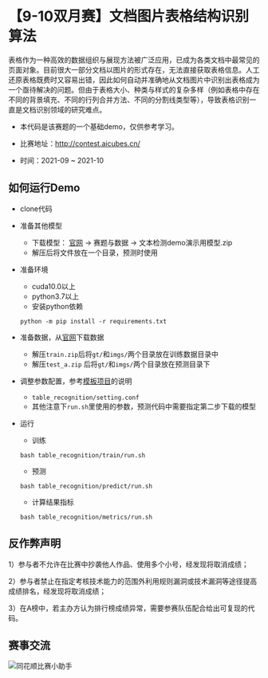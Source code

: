 # 【9-10双月赛】文档图片表格结构识别算法

​	表格作为一种高效的数据组织与展现方法被广泛应用，已成为各类文档中最常见的页面对象。目前很大一部分文档以图片的形式存在，无法直接获取表格信息。人工还原表格既费时又容易出错，因此如何自动并准确地从文档图片中识别出表格成为一个亟待解决的问题。但由于表格大小、种类与样式的复杂多样（例如表格中存在不同的背景填充、不同的行列合并方法、不同的分割线类型等），导致表格识别一直是文档识别领域的研究难点。

- 本代码是该赛题的一个基础demo，仅供参考学习。


- 比赛地址：http://contest.aicubes.cn/	


- 时间：2021-09 ~ 2021-10



## 如何运行Demo

- clone代码


- 准备其他模型

  - 下载模型： [官网](http://contest.aicubes.cn/#/detail?topicId=27) -> 赛题与数据 -> 文本检测demo演示用模型.zip
  - 解压后将文件放在一个目录，预测时使用

- 准备环境

  - cuda10.0以上
  - python3.7以上
  - 安装python依赖

  ```
  python -m pip install -r requirements.txt
  ```

- 准备数据，从[官网](http://contest.aicubes.cn/#/detail?topicId=27)下载数据

  - 解压`train.zip`后将`gt/`和`imgs/`两个目录放在训练数据目录中
  - 解压`test_a.zip` 后将`gt/`和`imgs/`两个目录放在预测目录下

- 调整参数配置，参考[模板项目](https://github.com/10jqka-aicubes/project-demo)的说明

  - `table_recognition/setting.conf`
  - 其他注意下`run.sh`里使用的参数，预测代码中需要指定第二步下载的模型

- 运行

  - 训练

  ```
  bash table_recognition/train/run.sh
  ```

  - 预测

  ```
  bash table_recognition/predict/run.sh
  ```

  - 计算结果指标

  ```
  bash table_recognition/metrics/run.sh
  ```



## 反作弊声明

1）参与者不允许在比赛中抄袭他人作品、使用多个小号，经发现将取消成绩；

2）参与者禁止在指定考核技术能力的范围外利用规则漏洞或技术漏洞等途径提高成绩排名，经发现将取消成绩；

3）在A榜中，若主办方认为排行榜成绩异常，需要参赛队伍配合给出可复现的代码。



## 赛事交流

![同花顺比赛小助手](http://speech.10jqka.com.cn/arthmetic_operation/245984a4c8b34111a79a5151d5cd6024/客服微信.JPEG)